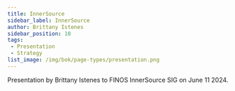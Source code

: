 ```yaml
---
title: InnerSource
sidebar_label: InnerSource 
author: Brittany Istenes
sidebar_position: 10  
tags:
 - Presentation
 - Strategy
list_image: /img/bok/page-types/presentation.png  
---
```


<link href="/css/presentation/web.css" rel="stylesheet"></link>

<Bio name="Brittany Istenes" organisation="Fannie Mae" image="/img/people/brittany-istenes.jpeg">
Presentation by Brittany Istenes to FINOS InnerSource SIG on June 11 2024. 
</Bio>

<ReactPlayer playing controls width="100%" height="400px" url="https://www.finos.org/hubfs/Projects%20%2B%20SIGs/InnerSource%20SIG/2024-06%20-%20Brittany%20Istenes%20Presentation%20on%20InnerSource.mp4" />
